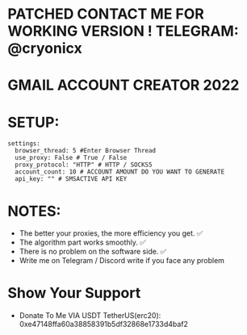 # PATCHED CONTACT ME FOR WORKING VERSION ! TELEGRAM: @cryonicx

# GMAIL ACCOUNT CREATOR 2022

# SETUP:

````YML
settings:
  browser_thread: 5 #Enter Browser Thread
  use_proxy: False # True / False
  proxy_protocol: "HTTP" # HTTP / SOCKS5
  account_count: 10 # ACCOUNT AMOUNT DO YOU WANT TO GENERATE
  api_key: "" # SMSACTIVE API KEY
````

# NOTES:

- The better your proxies, the more efficiency you get. ✅ 
- The algorithm part works smoothly. ✅
- There is no problem on the software side. ✅ 
- Write me on Telegram / Discord write if you face any problem

# Show Your Support

* Donate To Me VIA USDT TetherUS(erc20): 0xe47148ffa60a38858391b5df32868e1733d4baf2


